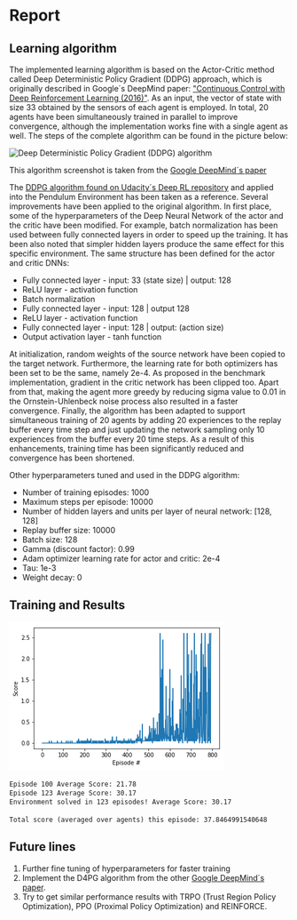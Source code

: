 # Report

## Learning algorithm

The implemented learning algorithm is based on the Actor-Critic method called Deep Deterministic Policy Gradient (DDPG) approach, which is originally described in Google´s DeepMind paper: ["Continuous Control with Deep Reinforcement Learning (2016)"](https://arxiv.org/pdf/1509.02971.pdf). As an input, the vector of state with size 33 obtained by the sensors of each agent is employed. In total, 20 agents have been simultaneously trained in parallel to improve convergence, although the implementation works fine with a single agent as well. The steps of the complete algorithm can be found in the picture below:

![Deep Deterministic Policy Gradient (DDPG) algorithm](./images/DDPG.PNG)

This algorithm screenshot is taken from the [Google DeepMind´s paper](https://arxiv.org/pdf/1509.02971.pdf)


The [DDPG algorithm found on Udacity´s Deep RL repository](https://github.com/udacity/deep-reinforcement-learning/tree/master/ddpg-pendulum) and applied into the Pendulum Environment has been taken as a reference. Several improvements have been applied to the original algorithm. In first place, some of the hyperparameters of the Deep Neural Network of the actor and the critic have been modified. For example, batch normalization has been used between fully connected layers in order to speed up the training. It has been also noted that simpler hidden layers produce the same effect for this specific environment. The same structure has been defined for the actor and critic DNNs:

- Fully connected layer - input: 33 (state size) | output: 128
- ReLU layer - activation function
- Batch normalization
- Fully connected layer - input: 128 |  output 128
- ReLU layer - activation function
- Fully connected layer - input: 128 | output: (action size)
- Output activation layer - tanh function

At initialization, random weights of the source network have been copied to the target network. Furthermore, the learning rate for both optimizers has been set to be the same, namely 2e-4. As proposed in the benchmark implementation, gradient in the critic network has been clipped too. Apart from that, making the agent more greedy by reducing sigma value to 0.01 in the Ornstein-Uhlenbeck noise process also resulted in a faster convergence. Finally, the algorithm has been adapted to support simultaneous training of 20 agents by adding 20 experiences to the replay buffer every time step and just updating the network sampling only 10 experiences from the buffer every 20 time steps. As a result of this enhancements, training time has been significantly reduced and convergence has been shortened.

Other hyperparameters tuned and used in the DDPG algorithm:

- Number of training episodes: 1000
- Maximum steps per episode: 10000
- Number of hidden layers and units per layer of neural network: [128, 128]
- Replay buffer size: 10000
- Batch size: 128
- Gamma (discount factor): 0.99
- Adam optimizer learning rate for actor and critic: 2e-4
- Tau: 1e-3
- Weight decay: 0

## Training and Results

![results](./images/training.PNG)

```
Episode 100	Average Score: 21.78
Episode 123	Average Score: 30.17
Environment solved in 123 episodes!	Average Score: 30.17

Total score (averaged over agents) this episode: 37.8464991540648
```

## Future lines

1. Further fine tuning of hyperparameters for faster training
2. Implement the D4PG algorithm from the other [Google DeepMind´s paper](https://openreview.net/pdf?id=SyZipzbCb).
3. Try to get similar performance results with TRPO (Trust Region Policy Optimization), PPO (Proximal Policy Optimization) and REINFORCE.

